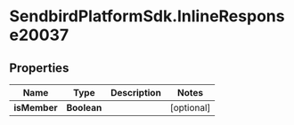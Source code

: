 # SendbirdPlatformSdk.InlineResponse20037

## Properties

Name | Type | Description | Notes
------------ | ------------- | ------------- | -------------
**isMember** | **Boolean** |  | [optional] 


